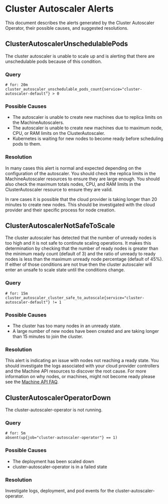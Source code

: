 # Cluster Autoscaler Alerts

This document describes the alerts generated by the Cluster Autoscaler Operator,
their possible causes, and suggested resolutions.


## ClusterAutoscalerUnschedulablePods
The cluster autoscaler is unable to scale up and is alerting that there are
unschedulable pods because of this condition.

### Query
```
# for: 20m
cluster_autoscaler_unschedulable_pods_count{service="cluster-autoscaler-default"} > 0
```

### Possible Causes
* The autoscaler is unable to create new machines due to replica limits on the
  MachineAutoscalers.
* The autoscaler is unable to create new machines due to maximum node, CPU, or
  RAM limits on the ClusterAutoscaler.
* Kubernetes is waiting for new nodes to become ready before scheduling pods to
  them.

### Resolution
In many cases this alert is normal and expected depending on the configuration
of the autoscaler. You should check the replica limits in the MachineAutoscaler
resources to ensure they are large enough. You should also check the maximum
totals nodes, CPU, and RAM limits in the ClusterAutoscaler resource to ensure
they are valid.

In rare cases it is possible that the cloud provider is taking longer than 20
minutes to create new nodes. This should be investigated with the cloud provider
and their specific process for node creation.

## ClusterAutoscalerNotSafeToScale
The cluster autoscaler has detected that the number of unready nodes is too high
and it is not safe to continute scaling operations. It makes this determination
by checking that the number of ready nodes is greater than the minimum ready count
(default of 3) and the ratio of unready to ready nodes is less than the maximum
unready node percentage (default of 45%). If either of those conditions are not
true then the cluster autoscaler will enter an unsafe to scale state until the
conditions change.

### Query
```
# for: 15m
cluster_autoscaler_cluster_safe_to_autoscale{service="cluster-autoscaler-default"} != 1
```

### Possible Causes
* The cluster has too many nodes in an unready state.
* A large number of new nodes have been created and are taking longer than 15 minutes to join the
  cluster.

### Resolution
This alert is indicating an issue with nodes not reaching a ready state. You
should investigate the logs associated with your cloud provider controllers and
the Machine API resources to discover the root cause. For more information on
why nodes, or machines, might not become ready please see the
[Machine API FAQ](https://github.com/openshift/machine-api-operator/blob/master/FAQ.md).

## ClusterAutoscalerOperatorDown
The cluster-autoscaler-operator is not running.

### Query
```
# for: 5m
absent(up{job="cluster-autoscaler-operator"} == 1)
```

### Possible Causes
* The deployment has been scaled down
* cluster-autoscaler-operator is in a failed state

### Resolution
Investigate logs, deployment, and pod events for the cluster-autoscaler-operator.
